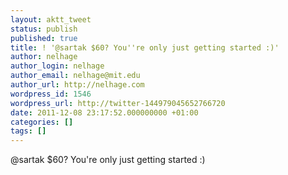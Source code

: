 ```yaml
---
layout: aktt_tweet
status: publish
published: true
title: ! '@sartak $60? You''re only just getting started :)'
author: nelhage
author_login: nelhage
author_email: nelhage@mit.edu
author_url: http://nelhage.com
wordpress_id: 1546
wordpress_url: http://twitter-144979045652766720
date: 2011-12-08 23:17:52.000000000 +01:00
categories: []
tags: []
---
```

@sartak $60? You're only just getting started :)

